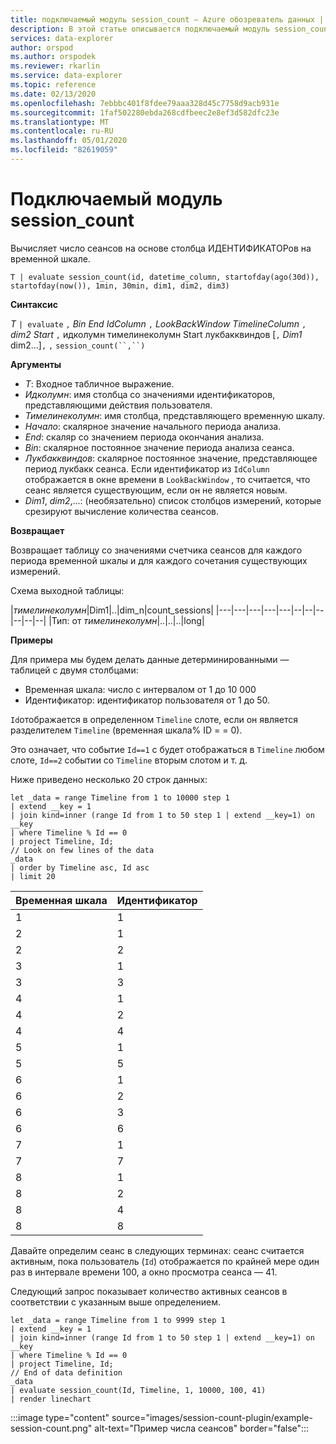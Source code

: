 ```yaml
---
title: подключаемый модуль session_count — Azure обозреватель данных | Документация Майкрософт
description: В этой статье описывается подключаемый модуль session_count в Azure обозреватель данных.
services: data-explorer
author: orspod
ms.author: orspodek
ms.reviewer: rkarlin
ms.service: data-explorer
ms.topic: reference
ms.date: 02/13/2020
ms.openlocfilehash: 7ebbbc401f8fdee79aaa328d45c7758d9acb931e
ms.sourcegitcommit: 1faf502280ebda268cdfbeec2e8ef3d582dfc23e
ms.translationtype: MT
ms.contentlocale: ru-RU
ms.lasthandoff: 05/01/2020
ms.locfileid: "82619059"
---
```

# <a name="session_count-plugin"></a>Подключаемый модуль session_count

Вычисляет число сеансов на основе столбца ИДЕНТИФИКАТОРов на временной шкале.

```kusto
T | evaluate session_count(id, datetime_column, startofday(ago(30d)), startofday(now()), 1min, 30min, dim1, dim2, dim3)
```

**Синтаксис**

*T* `| evaluate` `,` *Bin* *End* *IdColumn* `,` *LookBackWindow* *TimelineColumn* `,` *dim2* *Start* `,` идколумн тимелинеколумн Start лукбакквиндов [`,` *Dim1* dim2...]`,` `,` `session_count(``,``)`

**Аргументы**

* *T*: Входное табличное выражение.
* *Идколумн*: имя столбца со значениями идентификаторов, представляющими действия пользователя. 
* *Тимелинеколумн*: имя столбца, представляющего временную шкалу.
* *Начало*: скалярное значение начального периода анализа.
* *End*: скаляр со значением периода окончания анализа.
* *Bin*: скалярное постоянное значение периода анализа сеанса.
* *Лукбакквиндов*: скалярное постоянное значение, представляющее период лукбакк сеанса. Если идентификатор из `IdColumn` отображается в окне времени в `LookBackWindow` , то считается, что сеанс является существующим, если он не является новым.
* *Dim1*, *dim2*,...: (необязательно) список столбцов измерений, которые срезируют вычисление количества сеансов.

**Возвращает**

Возвращает таблицу со значениями счетчика сеансов для каждого периода временной шкалы и для каждого сочетания существующих измерений.

Схема выходной таблицы:

|*тимелинеколумн*|Dim1|..|dim_n|count_sessions|
|---|---|---|---|---|--|--|--|--|--|--|
|Тип: от *тимелинеколумн*|..|..|..|long|


**Примеры**


Для примера мы будем делать данные детерминированными — таблицей с двумя столбцами:
- Временная шкала: число с интервалом от 1 до 10 000
- Идентификатор: идентификатор пользователя от 1 до 50.

`Id`отображается в определенном `Timeline` слоте, если он является разделителем `Timeline` (временная шкала% ID = = 0).

Это означает, что событие `Id==1` с будет отображаться в `Timeline` любом слоте, `Id==2` событии со `Timeline` вторым слотом и т. д.

Ниже приведено несколько 20 строк данных:

```kusto
let _data = range Timeline from 1 to 10000 step 1
| extend __key = 1
| join kind=inner (range Id from 1 to 50 step 1 | extend __key=1) on __key
| where Timeline % Id == 0
| project Timeline, Id;
// Look on few lines of the data
_data
| order by Timeline asc, Id asc
| limit 20
```

|Временная шкала|Идентификатор|
|---|---|
|1|1|
|2|1|
|2|2|
|3|1|
|3|3|
|4|1|
|4|2|
|4|4|
|5|1|
|5|5|
|6|1|
|6|2|
|6|3|
|6|6|
|7|1|
|7|7|
|8|1|
|8|2|
|8|4|
|8|8|

Давайте определим сеанс в следующих терминах: сеанс считается активным, пока пользователь (`Id`) отображается по крайней мере один раз в интервале времени 100, а окно просмотра сеанса — 41.

Следующий запрос показывает количество активных сеансов в соответствии с указанным выше определением.

```kusto
let _data = range Timeline from 1 to 9999 step 1
| extend __key = 1
| join kind=inner (range Id from 1 to 50 step 1 | extend __key=1) on __key
| where Timeline % Id == 0
| project Timeline, Id;
// End of data definition
_data
| evaluate session_count(Id, Timeline, 1, 10000, 100, 41)
| render linechart 
```

:::image type="content" source="images/session-count-plugin/example-session-count.png" alt-text="Пример числа сеансов" border="false":::
